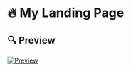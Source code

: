 # 🔥 My Landing Page 

## 🔍 Preview
<a href="https://media.giphy.com/media/BhW2b2fwysVl7vDrTJ/giphy.gif"><img src="https://media.giphy.com/media/BhW2b2fwysVl7vDrTJ/giphy.gif" title="Preview"/></a>
